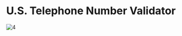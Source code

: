 # U.S. Telephone Number Validator

![4](https://user-images.githubusercontent.com/89347761/195394149-35060f9d-b4f9-48e6-9096-c7bac4ee64de.gif)
